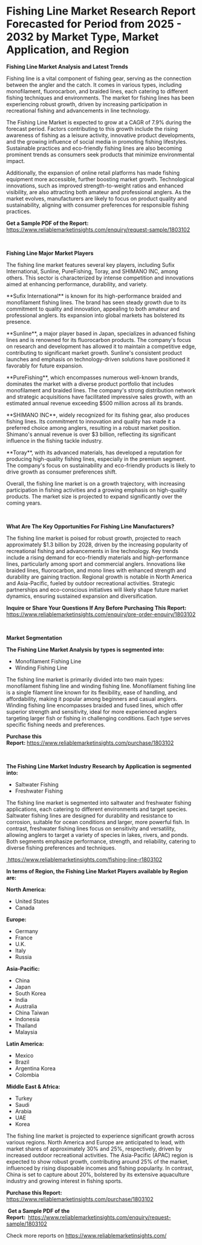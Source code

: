 <p><h1>Fishing Line Market Research Report Forecasted for Period from 2025 -  2032 by Market Type, Market Application, and Region</h1></p><p><strong>Fishing Line Market Analysis and Latest Trends</strong></p>
<p><p>Fishing line is a vital component of fishing gear, serving as the connection between the angler and the catch. It comes in various types, including monofilament, fluorocarbon, and braided lines, each catering to different fishing techniques and environments. The market for fishing lines has been experiencing robust growth, driven by increasing participation in recreational fishing and advancements in line technology.</p><p>The Fishing Line Market is expected to grow at a CAGR of 7.9% during the forecast period. Factors contributing to this growth include the rising awareness of fishing as a leisure activity, innovative product developments, and the growing influence of social media in promoting fishing lifestyles. Sustainable practices and eco-friendly fishing lines are also becoming prominent trends as consumers seek products that minimize environmental impact.</p><p>Additionally, the expansion of online retail platforms has made fishing equipment more accessible, further boosting market growth. Technological innovations, such as improved strength-to-weight ratios and enhanced visibility, are also attracting both amateur and professional anglers. As the market evolves, manufacturers are likely to focus on product quality and sustainability, aligning with consumer preferences for responsible fishing practices.</p></p>
<p><strong>Get a Sample PDF of the Report:&nbsp;</strong> <a href="https://www.reliablemarketinsights.com/enquiry/request-sample/1803102?utm_campaign=2112&utm_medium=2&utm_source=Github&utm_content=ia&utm_term=04042025&utm_id=fishing-line">https://www.reliablemarketinsights.com/enquiry/request-sample/1803102</a></p>
<p>&nbsp;</p>
<p><strong>Fishing Line Major Market Players</strong></p>
<p><p>The fishing line market features several key players, including Sufix International, Sunline, PureFishing, Toray, and SHIMANO INC, among others. This sector is characterized by intense competition and innovations aimed at enhancing performance, durability, and variety.</p><p>**Sufix International** is known for its high-performance braided and monofilament fishing lines. The brand has seen steady growth due to its commitment to quality and innovation, appealing to both amateur and professional anglers. Its expansion into global markets has bolstered its presence.</p><p>**Sunline**, a major player based in Japan, specializes in advanced fishing lines and is renowned for its fluorocarbon products. The company's focus on research and development has allowed it to maintain a competitive edge, contributing to significant market growth. Sunline's consistent product launches and emphasis on technology-driven solutions have positioned it favorably for future expansion.</p><p>**PureFishing**, which encompasses numerous well-known brands, dominates the market with a diverse product portfolio that includes monofilament and braided lines. The company's strong distribution network and strategic acquisitions have facilitated impressive sales growth, with an estimated annual revenue exceeding $500 million across all its brands.</p><p>**SHIMANO INC**, widely recognized for its fishing gear, also produces fishing lines. Its commitment to innovation and quality has made it a preferred choice among anglers, resulting in a robust market position. Shimano's annual revenue is over $3 billion, reflecting its significant influence in the fishing tackle industry.</p><p>**Toray**, with its advanced materials, has developed a reputation for producing high-quality fishing lines, especially in the premium segment. The company's focus on sustainability and eco-friendly products is likely to drive growth as consumer preferences shift.</p><p>Overall, the fishing line market is on a growth trajectory, with increasing participation in fishing activities and a growing emphasis on high-quality products. The market size is projected to expand significantly over the coming years.</p></p>
<p>&nbsp;</p>
<p><strong>What Are The Key Opportunities For Fishing Line Manufacturers?</strong></p>
<p><p>The fishing line market is poised for robust growth, projected to reach approximately $1.3 billion by 2028, driven by the increasing popularity of recreational fishing and advancements in line technology. Key trends include a rising demand for eco-friendly materials and high-performance lines, particularly among sport and commercial anglers. Innovations like braided lines, fluorocarbon, and mono lines with enhanced strength and durability are gaining traction. Regional growth is notable in North America and Asia-Pacific, fueled by outdoor recreational activities. Strategic partnerships and eco-conscious initiatives will likely shape future market dynamics, ensuring sustained expansion and diversification.</p></p>
<p><strong>Inquire or Share Your Questions If Any Before Purchasing This Report:</strong> <a href="https://www.reliablemarketinsights.com/enquiry/pre-order-enquiry/1803102?utm_campaign=2112&utm_medium=2&utm_source=Github&utm_content=ia&utm_term=04042025&utm_id=fishing-line">https://www.reliablemarketinsights.com/enquiry/pre-order-enquiry/1803102</a></p>
<p>&nbsp;</p>
<p><strong>Market Segmentation</strong></p>
<p><strong>The Fishing Line Market Analysis by types is segmented into:</strong></p>
<p><ul><li>Monofilament Fishing Line</li><li>Winding Fishing Line</li></ul></p>
<p><p>The fishing line market is primarily divided into two main types: monofilament fishing line and winding fishing line. Monofilament fishing line is a single filament line known for its flexibility, ease of handling, and affordability, making it popular among beginners and casual anglers. Winding fishing line encompasses braided and fused lines, which offer superior strength and sensitivity, ideal for more experienced anglers targeting larger fish or fishing in challenging conditions. Each type serves specific fishing needs and preferences.</p></p>
<p><strong>Purchase this Report:&nbsp;</strong><a href="https://www.reliablemarketinsights.com/purchase/1803102?utm_campaign=2112&utm_medium=2&utm_source=Github&utm_content=ia&utm_term=04042025&utm_id=fishing-line">https://www.reliablemarketinsights.com/purchase/1803102</a></p>
<p>&nbsp;</p>
<p><strong>The Fishing Line Market Industry Research by Application is segmented into:</strong></p>
<p><ul><li>Saltwater Fishing</li><li>Freshwater Fishing</li></ul></p>
<p><p>The fishing line market is segmented into saltwater and freshwater fishing applications, each catering to different environments and target species. Saltwater fishing lines are designed for durability and resistance to corrosion, suitable for ocean conditions and larger, more powerful fish. In contrast, freshwater fishing lines focus on sensitivity and versatility, allowing anglers to target a variety of species in lakes, rivers, and ponds. Both segments emphasize performance, strength, and reliability, catering to diverse fishing preferences and techniques.</p></p>
<p><a href="https://www.reliablemarketinsights.com/fishing-line-r1803102?utm_campaign=2112&utm_medium=2&utm_source=Github&utm_content=ia&utm_term=04042025&utm_id=fishing-line">&nbsp;https://www.reliablemarketinsights.com/fishing-line-r1803102</a></p>
<p><strong>In terms of Region, the Fishing Line Market Players available by Region are:</strong></p>
<p>
    <p> <strong> North America: </strong>
        <ul>
            <li>United States</li>
            <li>Canada</li>
        </ul>
        </p> 
    <p> <strong> Europe: </strong>
        <ul>
            <li>Germany</li>
            <li>France</li>
            <li>U.K.</li>
            <li>Italy</li>
            <li>Russia</li>
        </ul>
        </p> 
    <p> <strong> Asia-Pacific: </strong>
        <ul>
            <li>China</li>
            <li>Japan</li>
            <li>South Korea</li>
            <li>India</li>
            <li>Australia</li>
            <li>China Taiwan</li>
            <li>Indonesia</li>
            <li>Thailand</li>
            <li>Malaysia</li>
        </ul>
        </p> 
    <p> <strong> Latin America: </strong>
        <ul>
            <li>Mexico</li>
            <li>Brazil</li>
            <li>Argentina Korea</li>
            <li>Colombia</li>
        </ul>
        </p> 
    <p> <strong> Middle East & Africa: </strong>
        <ul>
            <li>Turkey</li>
            <li>Saudi</li>
            <li>Arabia</li>
            <li>UAE</li>
            <li>Korea</li>
        </ul>
    </p>
    </p>
<p><p>The fishing line market is projected to experience significant growth across various regions. North America and Europe are anticipated to lead, with market shares of approximately 30% and 25%, respectively, driven by increased outdoor recreational activities. The Asia-Pacific (APAC) region is expected to show robust growth, contributing around 25% of the market, influenced by rising disposable incomes and fishing popularity. In contrast, China is set to capture about 20%, bolstered by its extensive aquaculture industry and growing interest in fishing sports.</p></p>
<p><strong>Purchase this Report: </strong><a href="https://www.reliablemarketinsights.com/purchase/1803102?utm_campaign=2112&utm_medium=2&utm_source=Github&utm_content=ia&utm_term=04042025&utm_id=fishing-line">https://www.reliablemarketinsights.com/purchase/1803102</a></p>
<p>&nbsp;<strong>Get a Sample PDF of the Report:&nbsp;&nbsp;</strong><a href="https://www.reliablemarketinsights.com/enquiry/request-sample/1803102?utm_campaign=2112&utm_medium=2&utm_source=Github&utm_content=ia&utm_term=04042025&utm_id=fishing-line">https://www.reliablemarketinsights.com/enquiry/request-sample/1803102</a></p>
<p><strong></strong></p>
<p>Check more reports on <a href="https://www.reliablemarketinsights.com/?utm_campaign=2112&utm_medium=2&utm_source=Github&utm_content=ia&utm_term=04042025&utm_id=fishing-line">https://www.reliablemarketinsights.com/</a></p>